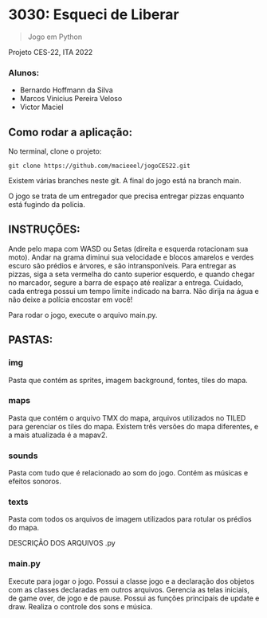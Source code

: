 # 3030: Esqueci de Liberar
> Jogo em Python

Projeto CES-22, ITA 2022

### Alunos:
<!--ts-->
* Bernardo Hoffmann da Silva
* Marcos Vinicius Pereira Veloso
* Victor Maciel
<!--te-->


## Como rodar a aplicação:
No terminal, clone o projeto: 
```
git clone https://github.com/macieeel/jogoCES22.git
```
Existem várias branches neste git. 
A final do jogo está na branch main.

O jogo se trata de um entregador que precisa entregar pizzas enquanto está fugindo da polícia.

## INSTRUÇÕES:

Ande pelo mapa com WASD ou Setas (direita e esquerda rotacionam sua moto).
Andar na grama diminui sua velocidade e blocos amarelos e verdes escuro são prédios e árvores, e são intransponíveis.
Para entregar as pizzas, siga a seta vermelha do canto superior esquerdo, e quando chegar no marcador, segure a barra de espaço até realizar a entrega.
Cuidado, cada entrega possui um tempo limite indicado na barra.
Não dirija na água e não deixe a polícia encostar em você!

Para rodar o jogo, execute o arquivo main.py.

## PASTAS:

### img

Pasta que contém as sprites, imagem background, fontes, tiles do mapa.

### maps

Pasta que contém o arquivo TMX do mapa, arquivos utilizados no TILED para gerenciar os tiles do mapa. Existem três versões do mapa diferentes, e a mais atualizada é a mapav2.


### sounds

Pasta com tudo que é relacionado ao som do jogo. Contém as músicas e efeitos sonoros.

### texts

Pasta com todos os arquivos de imagem utilizados para rotular os prédios do mapa.

DESCRIÇÃO DOS ARQUIVOS .py

### main.py

Execute para jogar o jogo. Possui a classe jogo e a declaração dos objetos com as classes declaradas em outros arquivos. Gerencia as telas iniciais, de game over, de jogo e de pause. Possui as funções principais de update e draw. Realiza o controle dos sons e música. 




